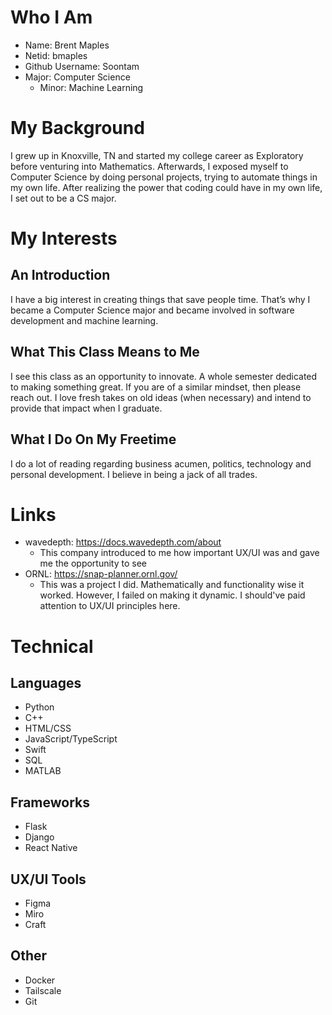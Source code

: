 # Who I Am
- Name: Brent Maples
- Netid: bmaples
- Github Username: Soontam
- Major: Computer Science
  - Minor: Machine Learning 

# My Background
I grew up in Knoxville, TN and started my college career as Exploratory before venturing into Mathematics. Afterwards, I exposed myself to Computer Science by doing personal projects, trying to automate things in my own life. After realizing the power that coding could have in my own life, I set out to be a CS major.

# My Interests

## An Introduction
I have a big interest in creating things that save people time. That’s why I became a Computer Science major and became involved in software development and machine learning. 

## What This Class Means to Me
I see this class as an opportunity to innovate. A whole semester dedicated to making something great. If you are of a similar mindset, then please reach out. I love fresh takes on old ideas (when necessary) and intend to provide that impact when I graduate.

## What I Do On My Freetime
I do a lot of reading regarding business acumen, politics, technology and personal development. I believe in being a jack of all trades. 

# Links
- wavedepth: https://docs.wavedepth.com/about
   - This company introduced to me how important UX/UI was and gave me the opportunity to see 
- ORNL: https://snap-planner.ornl.gov/
   - This was a project I did. Mathematically and functionality wise it worked. However, I failed on making it dynamic. I should've paid attention to UX/UI principles here.

# Technical
## Languages
- Python
- C++
- HTML/CSS
- JavaScript/TypeScript
- Swift
- SQL
- MATLAB
## Frameworks
- Flask
- Django
- React Native
## UX/UI Tools
- Figma
- Miro
- Craft
## Other
- Docker
- Tailscale
- Git

